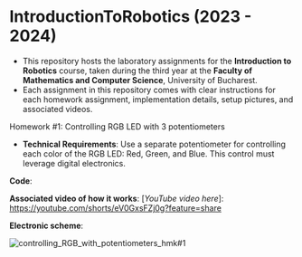 # IntroductionToRobotics (2023 - 2024)

* This repository hosts the laboratory assignments for the __Introduction to Robotics__ course, taken during the third year at the __Faculty of Mathematics and Computer Science__, University of Bucharest.
* Each assignment in this repository comes with clear instructions for each homework assignment, implementation details, setup pictures, and associated videos.


Homework #1: Controlling RGB LED with 3 potentiometers

* __Technical Requirements__: Use a separate potentiometer for controlling each color of the RGB LED: Red, Green, and Blue.  This control must leverage digital electronics.

__Code__:

__Associated video of how it works__: [_YouTube video here_]: https://youtube.com/shorts/eV0GxsFZj0g?feature=share

__Electronic scheme__:

![controlling_RGB_with_potentiometers_hmk#1](https://github.com/andreeadv/IntroductionToRobotics/assets/91892810/79a0a355-0c8b-4573-a4f4-9993281ebd44)

